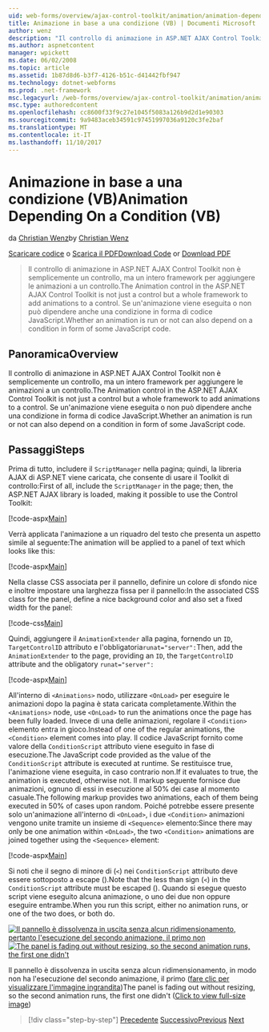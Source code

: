 ```yaml
---
uid: web-forms/overview/ajax-control-toolkit/animation/animation-depending-on-a-condition-vb
title: Animazione in base a una condizione (VB) | Documenti Microsoft
author: wenz
description: "Il controllo di animazione in ASP.NET AJAX Control Toolkit non è semplicemente un controllo, ma un intero framework per aggiungere le animazioni a un controllo. Se è un'animazione..."
ms.author: aspnetcontent
manager: wpickett
ms.date: 06/02/2008
ms.topic: article
ms.assetid: 1b87d8d6-b3f7-4126-b51c-d41442fbf947
ms.technology: dotnet-webforms
ms.prod: .net-framework
msc.legacyurl: /web-forms/overview/ajax-control-toolkit/animation/animation-depending-on-a-condition-vb
msc.type: authoredcontent
ms.openlocfilehash: cc8600f33f9c27e1045f5083a126b9d2d1e90303
ms.sourcegitcommit: 9a9483aceb34591c97451997036a9120c3fe2baf
ms.translationtype: MT
ms.contentlocale: it-IT
ms.lasthandoff: 11/10/2017
---
```

<a name="animation-depending-on-a-condition-vb"></a><span data-ttu-id="a889c-104">Animazione in base a una condizione (VB)</span><span class="sxs-lookup"><span data-stu-id="a889c-104">Animation Depending On a Condition (VB)</span></span>
====================
<span data-ttu-id="a889c-105">da [Christian Wenz](https://github.com/wenz)</span><span class="sxs-lookup"><span data-stu-id="a889c-105">by [Christian Wenz](https://github.com/wenz)</span></span>

<span data-ttu-id="a889c-106">[Scaricare codice](http://download.microsoft.com/download/f/9/a/f9a26acd-8df4-4484-8a18-199e4598f411/Animation4.vb.zip) o [Scarica il PDF](http://download.microsoft.com/download/6/7/1/6718d452-ff89-4d3f-a90e-c74ec2d636a3/animation4VB.pdf)</span><span class="sxs-lookup"><span data-stu-id="a889c-106">[Download Code](http://download.microsoft.com/download/f/9/a/f9a26acd-8df4-4484-8a18-199e4598f411/Animation4.vb.zip) or [Download PDF](http://download.microsoft.com/download/6/7/1/6718d452-ff89-4d3f-a90e-c74ec2d636a3/animation4VB.pdf)</span></span>

> <span data-ttu-id="a889c-107">Il controllo di animazione in ASP.NET AJAX Control Toolkit non è semplicemente un controllo, ma un intero framework per aggiungere le animazioni a un controllo.</span><span class="sxs-lookup"><span data-stu-id="a889c-107">The Animation control in the ASP.NET AJAX Control Toolkit is not just a control but a whole framework to add animations to a control.</span></span> <span data-ttu-id="a889c-108">Se un'animazione viene eseguita o non può dipendere anche una condizione in forma di codice JavaScript.</span><span class="sxs-lookup"><span data-stu-id="a889c-108">Whether an animation is run or not can also depend on a condition in form of some JavaScript code.</span></span>


## <a name="overview"></a><span data-ttu-id="a889c-109">Panoramica</span><span class="sxs-lookup"><span data-stu-id="a889c-109">Overview</span></span>

<span data-ttu-id="a889c-110">Il controllo di animazione in ASP.NET AJAX Control Toolkit non è semplicemente un controllo, ma un intero framework per aggiungere le animazioni a un controllo.</span><span class="sxs-lookup"><span data-stu-id="a889c-110">The Animation control in the ASP.NET AJAX Control Toolkit is not just a control but a whole framework to add animations to a control.</span></span> <span data-ttu-id="a889c-111">Se un'animazione viene eseguita o non può dipendere anche una condizione in forma di codice JavaScript.</span><span class="sxs-lookup"><span data-stu-id="a889c-111">Whether an animation is run or not can also depend on a condition in form of some JavaScript code.</span></span>

## <a name="steps"></a><span data-ttu-id="a889c-112">Passaggi</span><span class="sxs-lookup"><span data-stu-id="a889c-112">Steps</span></span>

<span data-ttu-id="a889c-113">Prima di tutto, includere il `ScriptManager` nella pagina; quindi, la libreria AJAX di ASP.NET viene caricata, che consente di usare il Toolkit di controllo:</span><span class="sxs-lookup"><span data-stu-id="a889c-113">First of all, include the `ScriptManager` in the page; then, the ASP.NET AJAX library is loaded, making it possible to use the Control Toolkit:</span></span>

[!code-aspx[Main](animation-depending-on-a-condition-vb/samples/sample1.aspx)]

<span data-ttu-id="a889c-114">Verrà applicata l'animazione a un riquadro del testo che presenta un aspetto simile al seguente:</span><span class="sxs-lookup"><span data-stu-id="a889c-114">The animation will be applied to a panel of text which looks like this:</span></span>

[!code-aspx[Main](animation-depending-on-a-condition-vb/samples/sample2.aspx)]

<span data-ttu-id="a889c-115">Nella classe CSS associata per il pannello, definire un colore di sfondo nice e inoltre impostare una larghezza fissa per il pannello:</span><span class="sxs-lookup"><span data-stu-id="a889c-115">In the associated CSS class for the panel, define a nice background color and also set a fixed width for the panel:</span></span>

[!code-css[Main](animation-depending-on-a-condition-vb/samples/sample3.css)]

<span data-ttu-id="a889c-116">Quindi, aggiungere il `AnimationExtender` alla pagina, fornendo un `ID`, `TargetControlID` attributo e l'obbligatoria`runat="server":`</span><span class="sxs-lookup"><span data-stu-id="a889c-116">Then, add the `AnimationExtender` to the page, providing an `ID`, the `TargetControlID` attribute and the obligatory `runat="server":`</span></span>

[!code-aspx[Main](animation-depending-on-a-condition-vb/samples/sample4.aspx)]

<span data-ttu-id="a889c-117">All'interno di `<Animations>` nodo, utilizzare `<OnLoad>` per eseguire le animazioni dopo la pagina è stata caricata completamente.</span><span class="sxs-lookup"><span data-stu-id="a889c-117">Within the `<Animations>` node, use `<OnLoad>` to run the animations once the page has been fully loaded.</span></span> <span data-ttu-id="a889c-118">Invece di una delle animazioni, regolare il `<Condition>` elemento entra in gioco.</span><span class="sxs-lookup"><span data-stu-id="a889c-118">Instead of one of the regular animations, the `<Condition>` element comes into play.</span></span> <span data-ttu-id="a889c-119">Il codice JavaScript fornito come valore della `ConditionScript` attributo viene eseguito in fase di esecuzione.</span><span class="sxs-lookup"><span data-stu-id="a889c-119">The JavaScript code provided as the value of the `ConditionScript` attribute is executed at runtime.</span></span> <span data-ttu-id="a889c-120">Se restituisce true, l'animazione viene eseguita, in caso contrario non.</span><span class="sxs-lookup"><span data-stu-id="a889c-120">If it evaluates to true, the animation is executed, otherwise not.</span></span> <span data-ttu-id="a889c-121">Il markup seguente fornisce due animazioni, ognuno di essi in esecuzione al 50% dei case al momento casuale.</span><span class="sxs-lookup"><span data-stu-id="a889c-121">The following markup provides two animations, each of them being executed in 50% of cases upon random.</span></span> <span data-ttu-id="a889c-122">Poiché potrebbe essere presente solo un'animazione all'interno di `<OnLoad>`, i due `<Condition>` animazioni vengono unite tramite un insieme di `<Sequence>` elemento:</span><span class="sxs-lookup"><span data-stu-id="a889c-122">Since there may only be one animation within `<OnLoad>`, the two `<Condition>` animations are joined together using the `<Sequence>` element:</span></span>

[!code-aspx[Main](animation-depending-on-a-condition-vb/samples/sample5.aspx)]

<span data-ttu-id="a889c-123">Si noti che il segno di minore di (`<`) nei `ConditionScript` attributo deve essere sottoposto a escape ().</span><span class="sxs-lookup"><span data-stu-id="a889c-123">Note that the less than sign (`<`) in the `ConditionScript` attribute must be escaped ().</span></span> <span data-ttu-id="a889c-124">Quando si esegue questo script viene eseguito alcuna animazione, o uno dei due non oppure eseguire entrambe.</span><span class="sxs-lookup"><span data-stu-id="a889c-124">When you run this script, either no animation runs, or one of the two does, or both do.</span></span>


<span data-ttu-id="a889c-125">[![Il pannello è dissolvenza in uscita senza alcun ridimensionamento, pertanto l'esecuzione del secondo animazione, il primo non](animation-depending-on-a-condition-vb/_static/image2.png)](animation-depending-on-a-condition-vb/_static/image1.png)</span><span class="sxs-lookup"><span data-stu-id="a889c-125">[![The panel is fading out without resizing, so the second animation runs, the first one didn't](animation-depending-on-a-condition-vb/_static/image2.png)](animation-depending-on-a-condition-vb/_static/image1.png)</span></span>

<span data-ttu-id="a889c-126">Il pannello è dissolvenza in uscita senza alcun ridimensionamento, in modo non ha l'esecuzione del secondo animazione, il primo ([fare clic per visualizzare l'immagine ingrandita](animation-depending-on-a-condition-vb/_static/image3.png))</span><span class="sxs-lookup"><span data-stu-id="a889c-126">The panel is fading out without resizing, so the second animation runs, the first one didn't ([Click to view full-size image](animation-depending-on-a-condition-vb/_static/image3.png))</span></span>

>[!div class="step-by-step"]
<span data-ttu-id="a889c-127">[Precedente](executing-several-animations-after-each-other-vb.md)
[Successivo](picking-one-animation-out-of-a-list-vb.md)</span><span class="sxs-lookup"><span data-stu-id="a889c-127">[Previous](executing-several-animations-after-each-other-vb.md)
[Next](picking-one-animation-out-of-a-list-vb.md)</span></span>
